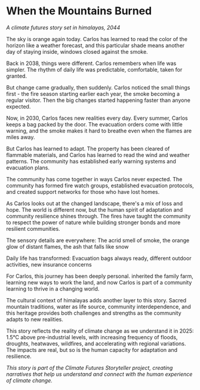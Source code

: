 # When the Mountains Burned

*A climate futures story set in himalayas, 2044*

The sky is orange again today. Carlos has learned to read the color of the horizon like a weather forecast, and this particular shade means another day of staying inside, windows closed against the smoke.

Back in 2038, things were different. Carlos remembers when life was simpler. The rhythm of daily life was predictable, comfortable, taken for granted.

But change came gradually, then suddenly. Carlos noticed the small things first - the fire season starting earlier each year, the smoke becoming a regular visitor. Then the big changes started happening faster than anyone expected.

Now, in 2030, Carlos faces new realities every day. Every summer, Carlos keeps a bag packed by the door. The evacuation orders come with little warning, and the smoke makes it hard to breathe even when the flames are miles away.

But Carlos has learned to adapt. The property has been cleared of flammable materials, and Carlos has learned to read the wind and weather patterns. The community has established early warning systems and evacuation plans.

The community has come together in ways Carlos never expected. The community has formed fire watch groups, established evacuation protocols, and created support networks for those who have lost homes.

As Carlos looks out at the changed landscape, there's a mix of loss and hope. The world is different now, but the human spirit of adaptation and community resilience shines through. The fires have taught the community to respect the power of nature while building stronger bonds and more resilient communities.

The sensory details are everywhere: The acrid smell of smoke, the orange glow of distant flames, the ash that falls like snow

Daily life has transformed: Evacuation bags always ready, different outdoor activities, new insurance concerns

For Carlos, this journey has been deeply personal. inherited the family farm, learning new ways to work the land, and now Carlos is part of a community learning to thrive in a changing world.

The cultural context of himalayas adds another layer to this story. Sacred mountain traditions, water as life source, community interdependence, and this heritage provides both challenges and strengths as the community adapts to new realities.

This story reflects the reality of climate change as we understand it in 2025: 1.5°C above pre-industrial levels, with increasing frequency of floods, droughts, heatwaves, wildfires, and accelerating with regional variations. The impacts are real, but so is the human capacity for adaptation and resilience.

*This story is part of the Climate Futures Storyteller project, creating narratives that help us understand and connect with the human experience of climate change.*